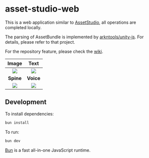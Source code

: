 # asset-studio-web

This is a web application similar to [AssetStudio](https://github.com/Perfare/AssetStudio), all operations are completed locally.

The parsing of AssetBundle is implemented by [arkntools/unity-js](https://github.com/arkntools/unity-js). For details, please refer to that project.

For the repository feature, please check the [wiki](https://github.com/arkntools/asset-studio-web/wiki/Repository).

|                     **Image**                      |                      **Text**                      |
| :------------------------------------------------: | :------------------------------------------------: |
| [![](./docs/image.png)](./docs/image.png?raw=true) |  [![](./docs/text.png)](./docs/text.png?raw=true)  |
|                     **Spine**                      |                     **Voice**                      |
| [![](./docs/spine.png)](./docs/spine.png?raw=true) | [![](./docs/voice.png)](./docs/voice.png?raw=true) |

## Development

To install dependencies:

```bash
bun install
```

To run:

```bash
bun dev
```

[Bun](https://bun.sh) is a fast all-in-one JavaScript runtime.
